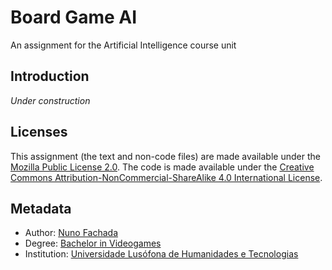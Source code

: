 <!--
Board Game AI 2019/2020 (c) by Nuno Fachada

Board Game AI 2019/2020 is licensed under a Creative Commons
Attribution-NonCommercial-ShareAlike 4.0 International License.

You should have received a copy of the license along with this
work. If not, see <http://creativecommons.org/licenses/by-nc-sa/4.0/>.
-->

# Board Game AI

An assignment for the Artificial Intelligence course unit

## Introduction

*Under construction*

## Licenses

This assignment (the text and non-code files) are made available under the
[Mozilla Public License 2.0][MPLv2]. The code is made available under the
[Creative Commons Attribution-NonCommercial-ShareAlike 4.0 International
License][CC BY-NC-SA 4.0].

## Metadata

* Author: [Nuno Fachada]
* Degree:  [Bachelor in Videogames][licvideo]
* Institution: [Universidade Lusófona de Humanidades e Tecnologias][ULHT]

[MPLv2]:https://opensource.org/licenses/MPL-2.0
[CC BY-NC-SA 4.0]:https://creativecommons.org/licenses/by-nc-sa/4.0/
[licvideo]:https://www.ulusofona.pt/en/undergraduate/videogames
[Nuno Fachada]:https://github.com/fakenmc
[ULHT]:https://www.ulusofona.pt/
